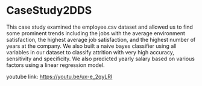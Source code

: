 # CaseStudy2DDS

This case study examined the employee.csv dataset and allowed us to find some prominent trends including the jobs with the average environment satisfaction, the highest average job satisfaction, and the highest number of years at the company. We also built a naive bayes classifier using all variables in our dataset to classify attrition with very high accuracy, sensitivity and specificity. We also predicted yearly salary based on various factors using a linear regression model.

youtube link: https://youtu.be/ux-e_2qyLRI
